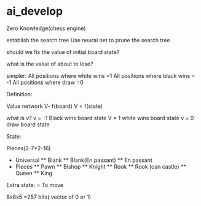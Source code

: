 # ai_develop
Zero Knowledge(chess engine)

establish the search tree
Use neural net to prune the search tree


should we fix the value of initial board state?

what is the value of about to lose?

simpler:
All positions where white wins =1 
All positions where black wins = -1 
All positions where draw =0 

Definition:

Value network V- f(board)
V = f(state)

what is v?
v = -1 Black wins board state
V = 1 white wins board state
v = 0 draw board state

State:

Pieces(2-7*2-16)

*  Universal
** Blank
** Blank(En passant)
** En passant
*  Pieces
** Pawn
** Bishop
** Knight
** Rook
** Rook (can castle)
** Queen
** King

Extra state: = To move

8x8x5 =257 bits( vector of 0 or 1)